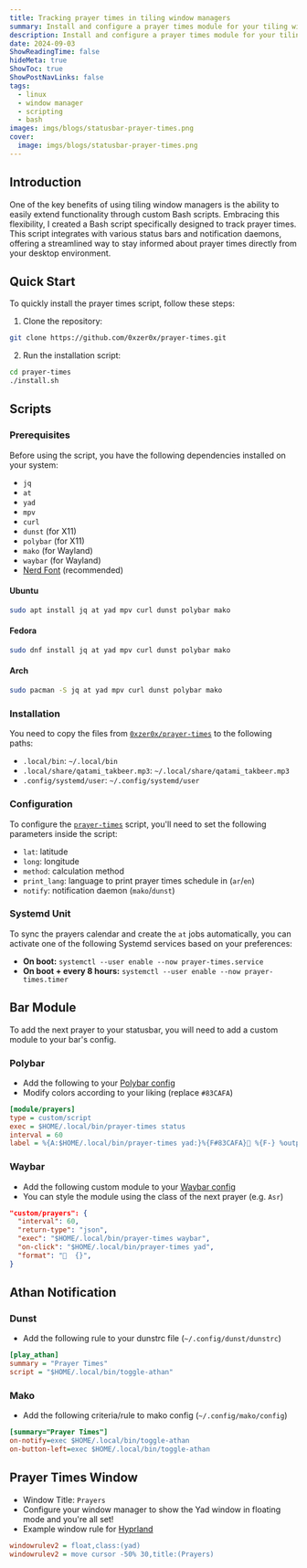 ```yaml
---
title: Tracking prayer times in tiling window managers
summary: Install and configure a prayer times module for your tiling window manager, including status bar and notifications
description: Install and configure a prayer times module for your tiling window manager, including status bar and notifications
date: 2024-09-03
ShowReadingTime: false
hideMeta: true
ShowToc: true
ShowPostNavLinks: false
tags:
  - linux
  - window manager
  - scripting
  - bash
images: imgs/blogs/statusbar-prayer-times.png
cover:
  image: imgs/blogs/statusbar-prayer-times.png
---
```


## Introduction

One of the key benefits of using tiling window managers is the ability to
easily extend functionality through custom Bash scripts. Embracing this
flexibility, I created a Bash script specifically designed to track prayer
times. This script integrates with various status bars and notification
daemons, offering a streamlined way to stay informed about prayer times
directly from your desktop environment.

## Quick Start

To quickly install the prayer times script, follow these steps:

1. Clone the repository:

```sh
git clone https://github.com/0xzer0x/prayer-times.git
```

2. Run the installation script:

```sh
cd prayer-times
./install.sh
```

## Scripts

### Prerequisites

Before using the script, you have the following dependencies installed on your system:

- `jq`
- `at`
- `yad`
- `mpv`
- `curl`
- `dunst` (for X11)
- `polybar` (for X11)
- `mako` (for Wayland)
- `waybar` (for Wayland)
- [Nerd Font](https://www.nerdfonts.com/) (recommended)

#### Ubuntu

```bash
sudo apt install jq at yad mpv curl dunst polybar mako
```

#### Fedora

```bash
sudo dnf install jq at yad mpv curl dunst polybar mako
```

#### Arch

```bash
sudo pacman -S jq at yad mpv curl dunst polybar mako
```

### Installation

You need to copy the files from [`0xzer0x/prayer-times`](https://github.com/0xzer0x/prayer-times/tree/main/.local/bin) to the following paths:

- `.local/bin`: `~/.local/bin`
- `.local/share/qatami_takbeer.mp3`: `~/.local/share/qatami_takbeer.mp3`
- `.config/systemd/user`: `~/.config/systemd/user`

### Configuration

To configure the [`prayer-times`](https://github.com/0xzer0x/prayer-times/blob/main/.local/bin/prayer-times) script, you'll need to set the following parameters inside the script:

- `lat`: latitude
- `long`: longitude
- `method`: calculation method
- `print_lang`: language to print prayer times schedule in (`ar`/`en`)
- `notify`: notification daemon (`mako`/`dunst`)

### Systemd Unit

To sync the prayers calendar and create the `at` jobs automatically, you can
activate one of the following Systemd services based on your preferences:

- **On boot:** `systemctl --user enable --now prayer-times.service`
- **On boot + every 8 hours:** `systemctl --user enable --now prayer-times.timer`

## Bar Module

To add the next prayer to your statusbar, you will need to add a custom module to your bar's config.

### Polybar

- Add the following to your [Polybar config](https://github.com/polybar/polybar/wiki/Configuration)
- Modify colors according to your liking (replace `#83CAFA`)

```ini
[module/prayers]
type = custom/script
exec = $HOME/.local/bin/prayer-times status
interval = 60
label = %{A:$HOME/.local/bin/prayer-times yad:}%{F#83CAFA}󱠧 %{F-} %output%%{A}
```

### Waybar

- Add the following custom module to your [Waybar config](https://github.com/Alexays/Waybar/wiki/Configuration)
- You can style the module using the class of the next prayer (e.g. `Asr`)

```json
"custom/prayers": {
  "interval": 60,
  "return-type": "json",
  "exec": "$HOME/.local/bin/prayer-times waybar",
  "on-click": "$HOME/.local/bin/prayer-times yad",
  "format": "󱠧  {}",
}
```

## Athan Notification

### Dunst

- Add the following rule to your dunstrc file (`~/.config/dunst/dunstrc`)

```ini
[play_athan]
summary = "Prayer Times"
script = "$HOME/.local/bin/toggle-athan"
```

### Mako

- Add the following criteria/rule to mako config (`~/.config/mako/config`)

```ini
[summary="Prayer Times"]
on-notify=exec $HOME/.local/bin/toggle-athan
on-button-left=exec $HOME/.local/bin/toggle-athan
```

## Prayer Times Window

- Window Title: `Prayers`
- Configure your window manager to show the Yad window in floating mode and you're all set!
- Example window rule for [Hyprland](https://hyprland.org/)

```ini
windowrulev2 = float,class:(yad)
windowrulev2 = move cursor -50% 30,title:(Prayers)
```
